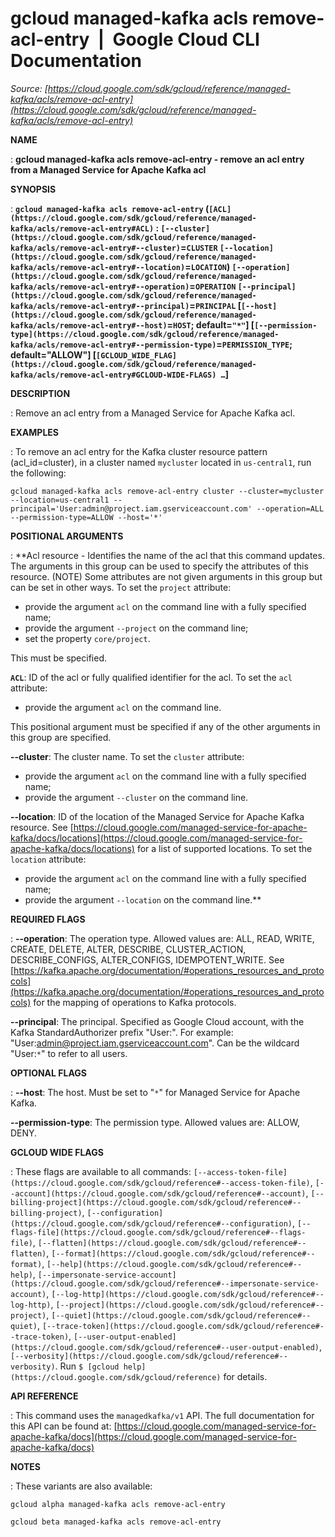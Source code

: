 # gcloud managed-kafka acls remove-acl-entry  |  Google Cloud CLI Documentation

*Source: [https://cloud.google.com/sdk/gcloud/reference/managed-kafka/acls/remove-acl-entry](https://cloud.google.com/sdk/gcloud/reference/managed-kafka/acls/remove-acl-entry)*

**NAME**

: **gcloud managed-kafka acls remove-acl-entry - remove an acl entry from a Managed Service for Apache Kafka acl**

**SYNOPSIS**

: **`gcloud managed-kafka acls remove-acl-entry` (`[ACL](https://cloud.google.com/sdk/gcloud/reference/managed-kafka/acls/remove-acl-entry#ACL)` : `[--cluster](https://cloud.google.com/sdk/gcloud/reference/managed-kafka/acls/remove-acl-entry#--cluster)`=`CLUSTER` `[--location](https://cloud.google.com/sdk/gcloud/reference/managed-kafka/acls/remove-acl-entry#--location)`=`LOCATION`) `[--operation](https://cloud.google.com/sdk/gcloud/reference/managed-kafka/acls/remove-acl-entry#--operation)`=`OPERATION` `[--principal](https://cloud.google.com/sdk/gcloud/reference/managed-kafka/acls/remove-acl-entry#--principal)`=`PRINCIPAL` [`[--host](https://cloud.google.com/sdk/gcloud/reference/managed-kafka/acls/remove-acl-entry#--host)`=`HOST`; default=`"*"`] [`[--permission-type](https://cloud.google.com/sdk/gcloud/reference/managed-kafka/acls/remove-acl-entry#--permission-type)`=`PERMISSION_TYPE`; default="ALLOW"] [`[GCLOUD_WIDE_FLAG](https://cloud.google.com/sdk/gcloud/reference/managed-kafka/acls/remove-acl-entry#GCLOUD-WIDE-FLAGS) …`]**

**DESCRIPTION**

: Remove an acl entry from a Managed Service for Apache Kafka acl.

**EXAMPLES**

: To remove an acl entry for the Kafka cluster resource pattern (acl_id=cluster),
in a cluster named `mycluster` located in `us-central1`,
run the following:

```
gcloud managed-kafka acls remove-acl-entry cluster --cluster=mycluster --location=us-central1 --principal='User:admin@project.iam.gserviceaccount.com' --operation=ALL --permission-type=ALLOW --host='*'
```

**POSITIONAL ARGUMENTS**

: **Acl resource - Identifies the name of the acl that this command updates. The
arguments in this group can be used to specify the attributes of this resource.
(NOTE) Some attributes are not given arguments in this group but can be set in
other ways.
To set the `project` attribute:

- provide the argument `acl` on the command line with a fully specified
name;
- provide the argument `--project` on the command line;
- set the property `core/project`.

This must be specified.

**`ACL`**:
ID of the acl or fully qualified identifier for the acl.
To set the `acl` attribute:

- provide the argument `acl` on the command line.

This positional argument must be specified if any of the other arguments in this
group are specified.

**--cluster**:
The cluster name.
To set the `cluster` attribute:

- provide the argument `acl` on the command line with a fully specified
name;
- provide the argument `--cluster` on the command line.

**--location**:
ID of the location of the Managed Service for Apache Kafka resource. See [https://cloud.google.com/managed-service-for-apache-kafka/docs/locations](https://cloud.google.com/managed-service-for-apache-kafka/docs/locations)
for a list of supported locations.
To set the `location` attribute:

- provide the argument `acl` on the command line with a fully specified
name;
- provide the argument `--location` on the command line.**

**REQUIRED FLAGS**

: **--operation**:
The operation type. Allowed values are: ALL, READ, WRITE, CREATE, DELETE, ALTER,
DESCRIBE, CLUSTER_ACTION, DESCRIBE_CONFIGS, ALTER_CONFIGS, IDEMPOTENT_WRITE.
See [https://kafka.apache.org/documentation/#operations_resources_and_protocols](https://kafka.apache.org/documentation/#operations_resources_and_protocols)
for the mapping of operations to Kafka protocols.

**--principal**:
The principal. Specified as Google Cloud account, with the Kafka
StandardAuthorizer prefix "User:". For example:
"User:admin@project.iam.gserviceaccount.com". Can be the wildcard
"User:`*`" to refer to all users.

**OPTIONAL FLAGS**

: **--host**:
The host. Must be set to "`*`" for Managed Service for Apache Kafka.

**--permission-type**:
The permission type. Allowed values are: ALLOW, DENY.

**GCLOUD WIDE FLAGS**

: These flags are available to all commands: `[--access-token-file](https://cloud.google.com/sdk/gcloud/reference#--access-token-file)`,
`[--account](https://cloud.google.com/sdk/gcloud/reference#--account)`, `[--billing-project](https://cloud.google.com/sdk/gcloud/reference#--billing-project)`,
`[--configuration](https://cloud.google.com/sdk/gcloud/reference#--configuration)`,
`[--flags-file](https://cloud.google.com/sdk/gcloud/reference#--flags-file)`,
`[--flatten](https://cloud.google.com/sdk/gcloud/reference#--flatten)`, `[--format](https://cloud.google.com/sdk/gcloud/reference#--format)`, `[--help](https://cloud.google.com/sdk/gcloud/reference#--help)`, `[--impersonate-service-account](https://cloud.google.com/sdk/gcloud/reference#--impersonate-service-account)`,
`[--log-http](https://cloud.google.com/sdk/gcloud/reference#--log-http)`,
`[--project](https://cloud.google.com/sdk/gcloud/reference#--project)`, `[--quiet](https://cloud.google.com/sdk/gcloud/reference#--quiet)`, `[--trace-token](https://cloud.google.com/sdk/gcloud/reference#--trace-token)`, `[--user-output-enabled](https://cloud.google.com/sdk/gcloud/reference#--user-output-enabled)`,
`[--verbosity](https://cloud.google.com/sdk/gcloud/reference#--verbosity)`.
Run `$ [gcloud help](https://cloud.google.com/sdk/gcloud/reference)` for details.

**API REFERENCE**

: This command uses the `managedkafka/v1` API. The full documentation
for this API can be found at: [https://cloud.google.com/managed-service-for-apache-kafka/docs](https://cloud.google.com/managed-service-for-apache-kafka/docs)

**NOTES**

: These variants are also available:

```
gcloud alpha managed-kafka acls remove-acl-entry
```

```
gcloud beta managed-kafka acls remove-acl-entry
```